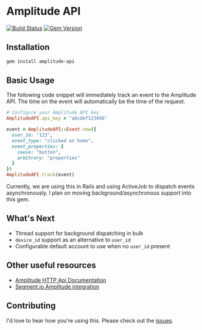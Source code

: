 # Amplitude API
[![Build Status](https://travis-ci.org/toothrot/amplitude-api.svg?branch=master)](https://travis-ci.org/toothrot/amplitude-api)
[![Gem Version](https://badge.fury.io/rb/amplitude-api.svg)](http://badge.fury.io/rb/amplitude-api)

## Installation

```sh
gem install amplitude-api
```

## Basic Usage

The following code snippet will immediately track an event to the Amplitude API. The time on the event will automatically be the time of the request.

```ruby
# Configure your Amplitude API key
AmplitudeAPI.api_key = "abcdef123456"

event = AmplitudeAPI::Event.new({
  user_id: "123",
  event_type: "clicked on home",
  event_properties: {
    cause: "button",
    arbitrary: "properties"
  }
})
AmplitudeAPI.track(event)
```

Currently, we are using this in Rails and using ActiveJob to dispatch events asynchronously. I plan on moving background/asynchronous support into this gem.

## What's Next

* Thread support for background dispatching in bulk
* `device_id` support as an alternative to `user_id`
* Configurable default account to use when no `user_id` present

## Other useful resources
* [Amplitude HTTP Api Documentation](https://amplitude.zendesk.com/hc/en-us/articles/204771828)
* [Segment.io Amplitude integration](https://segment.com/docs/integrations/amplitude/)
 
## Contributing

I'd love to hear how you're using this. Please check out the [issues](https://github.com/toothrot/amplitude-api/issues).
